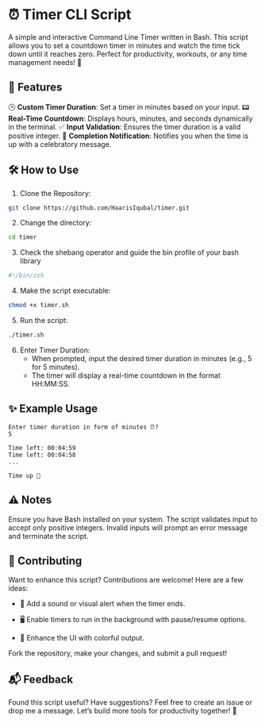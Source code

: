 # ⏰ Timer CLI Script

A simple and interactive Command Line Timer written in Bash. This script allows you to set a countdown timer in minutes and watch the time tick down until it reaches zero. Perfect for productivity, workouts, or any time management needs! 🚀

## 🌟 Features

🕒 **Custom Timer Duration**: Set a timer in minutes based on your input.
📟 **Real-Time Countdown**: Displays hours, minutes, and seconds dynamically in the terminal.
✅ **Input Validation**: Ensures the timer duration is a valid positive integer.
🎉 **Completion Notification**: Notifies you when the time is up with a celebratory message.

## 🛠️ How to Use

1. Clone the Repository:
```bash
git clone https://github.com/HaarisIqubal/timer.git  
```

2. Change the directory:
```bash
cd timer
```

3. Check the shebang operator and guide the bin profile of your bash library

```bash
#!/bin/zsh
```

4. Make the script executable:
```bash
chmod +x timer.sh
```
5. Run the script:
```bash
./timer.sh
```

6. Enter Timer Duration:
    - When prompted, input the desired timer duration in minutes (e.g., 5 for 5 minutes).
    - The timer will display a real-time countdown in the format HH:MM:SS.


## ✨ Example Usage

```plaintext
Enter timer duration in form of minutes ⏰?  
5  

Time left: 00:04:59  
Time left: 00:04:58  
...  

Time up 🥳

```

## ⚠️ Notes

Ensure you have Bash installed on your system.
The script validates input to accept only positive integers. Invalid inputs will prompt an error message and terminate the script.

## 🤝 Contributing

Want to enhance this script? Contributions are welcome! Here are a few ideas:

 - 🔔 Add a sound or visual alert when the timer ends.

- 🖥️ Enable timers to run in the background with pause/resume options.

- 🌈 Enhance the UI with colorful output.

Fork the repository, make your changes, and submit a pull request!

## 📬 Feedback

Found this script useful? Have suggestions? Feel free to create an issue or drop me a message. Let’s build more tools for productivity together! 🚀




